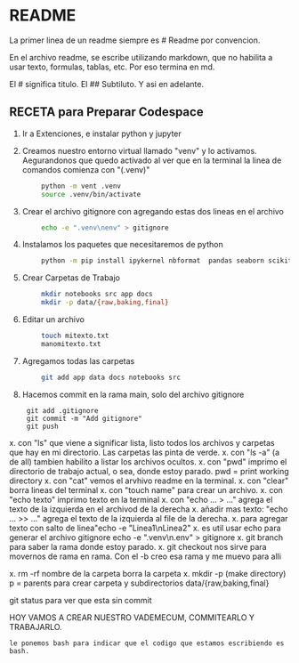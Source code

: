 # README

La primer linea de un readme siempre es # Readme por convencion. 

En el archivo readme, se escribe utilizando markdown, que no habilita a usar texto, formulas, tablas, etc. Por eso termina en md.

El # significa titulo. El ## Subtiluto. Y asi en adelante.

## RECETA para Preparar Codespace

1. Ir a Extenciones, e instalar python y jupyter

2. Creamos nuestro entorno virtual llamado "venv" y lo activamos. 
   Aegurandonos que quedo activado al ver que en la terminal la linea de comandos comienza con "(.venv)"
```bash
        python -m vent .venv
        source .venv/bin/activate
```

3. Crear el archivo gitignore con agregando estas dos lineas en el archivo
```bash
        echo -e ".venv\nenv" > gitignore    
```     



4. Instalamos los paquetes que necesitaremos de python
```bash
        python -m pip install ipykernel nbformat  pandas seaborn scikit-learn
```

5. Crear Carpetas de Trabajo
```bash
        mkdir notebooks src app docs
        mkdir -p data/{raw,baking,final}
```

6. Editar un archivo
```bash
        touch mitexto.txt
        manomitexto.txt
```

7. Agregamos todas las carpetas

```bash
        git add app data docs notebooks src      
```     
        
8. Hacemos commit en la rama main, solo del archivo gitignore        
        
        git add .gitignore
        git commit -m "Add gitignore"
        git push



x. con "ls" que viene a significar lista, listo todos los archivos y carpetas que hay en mi directorio. Las carpetas las pinta de verde.
x. con "ls -a" (a de all) tambien habilito a listar los archivos ocultos.
x. con "pwd" imprimo el directorio de trabajo actual, o sea, donde estoy parado. pwd = print working directory
x. con "cat" vemos el arvhivo readme en la terminal.
x. con "clear" borra lineas del terminal
x. con "touch name" para crear un archivo.
x. con "echo texto" imprimo texto en la terminal
x. con "echo ... > ..." agrega el texto de la izquierda en el archivod de la derecha
x. añadir mas texto: "echo ... >> ..." agrega el texto de la izquierda al file de la derecha. 
x. para agregar texto con salto de linea"echo -e "Linea1\nLinea2"
x. es util usar echo para generar el archivo gitignore echo -e ".venv\n.env" > gitignore
x. git branch para saber la rama donde estoy parado.
x. git checkout nos sirve para movernos de rama en rama. Con el -b creo esa rama y me muevo para alli

x. rm -rf nombre de la carpeta borra la carpeta
x. mkdir -p (make directory) p = parents  para crear carpeta y subdirectorios data/{raw,baking,final}

git status para ver que esta sin commit


HOY VAMOS A CREAR NUESTRO VADEMECUM, COMMITEARLO Y TRABAJARLO.

``` backtick se llama este simbolo que sirve para poner un bloque de codigo. 
le ponemos bash para indicar que el codigo que estamos escribiendo es bash.



